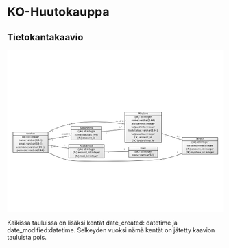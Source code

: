 # KO-Huutokauppa

## Tietokantakaavio

![](https://github.com/ktojala/KO-Huutokauppa/blob/master/documentation/tietokantakaavio.png)

Kaikissa tauluissa on lisäksi kentät date_created: datetime ja date_modified:datetime.
Selkeyden vuoksi nämä kentät on jätetty kaavion tauluista pois.
